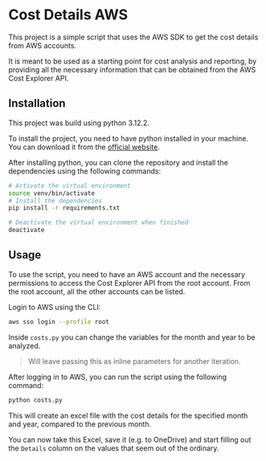# Cost Details AWS

This project is a simple script that uses the AWS SDK to get the cost details from AWS accounts.

It is meant to be used as a starting point for cost analysis and reporting, by providing all the necessary information that can be obtained from the AWS Cost Explorer API.

## Installation

This project was build using python 3.12.2.

To install the project, you need to have python installed in your machine. You can download it from the [official website](https://www.python.org/downloads/).

After installing python, you can clone the repository and install the dependencies using the following commands:

```bash
# Activate the virtual environment
source venv/bin/activate
# Install the dependencies
pip install -r requirements.txt

# Deactivate the virtual environment when finished
deactivate
```

## Usage

To use the script, you need to have an AWS account and the necessary permissions to access the Cost Explorer API from the root account. From the root account, all the other accounts can be listed.

Login to AWS using the CLI:

```bash
aws sso login --profile root
```

Inside `costs.py` you can change the variables for the month and year to be analyzed.

> Will leave passing this as inline parameters for another iteration.

After logging in to AWS, you can run the script using the following command:

```bash
python costs.py
```

This will create an excel file with the cost details for the specified month and year, compared to the previous month.

You can now take this Excel, save it (e.g. to OneDrive) and start filling out the `Details` column on the values that seem out of the ordinary.

